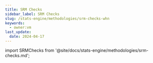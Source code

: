 ```yaml
---
title: SRM Checks
sidebar_label: SRM Checks
slug: /stats-engine/methodologies/srm-checks-whn
keywords:
  - owner:vm
last_update:
  date: 2024-04-17
---
```


import SRMChecks from '@site/docs/stats-engine/methodologies/srm-checks.md';

<SRMChecks />